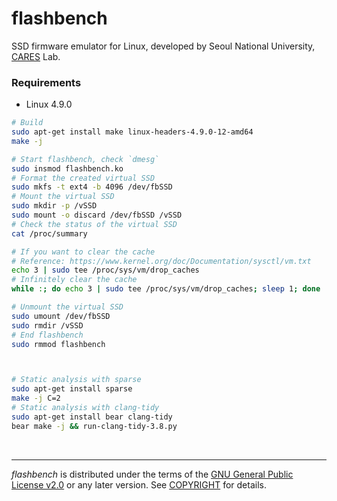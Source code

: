 flashbench
========
SSD firmware emulator for Linux, developed by Seoul National University,
[CARES] Lab.

### Requirements
- Linux 4.9.0

```bash
# Build
sudo apt-get install make linux-headers-4.9.0-12-amd64
make -j

# Start flashbench, check `dmesg`
sudo insmod flashbench.ko
# Format the created virtual SSD
sudo mkfs -t ext4 -b 4096 /dev/fbSSD
# Mount the virtual SSD
sudo mkdir -p /vSSD
sudo mount -o discard /dev/fbSSD /vSSD
# Check the status of the virtual SSD
cat /proc/summary

# If you want to clear the cache
# Reference: https://www.kernel.org/doc/Documentation/sysctl/vm.txt
echo 3 | sudo tee /proc/sys/vm/drop_caches
# Infinitely clear the cache
while :; do echo 3 | sudo tee /proc/sys/vm/drop_caches; sleep 1; done

# Unmount the virtual SSD
sudo umount /dev/fbSSD
sudo rmdir /vSSD
# End flashbench
sudo rmmod flashbench



# Static analysis with sparse
sudo apt-get install sparse
make -j C=2
# Static analysis with clang-tidy
sudo apt-get install bear clang-tidy
bear make -j && run-clang-tidy-3.8.py
```

&nbsp;

--------

*flashbench* is distributed under the terms of the [GNU General Public License
v2.0] or any later version. See [COPYRIGHT] for details.

[CARES]: http://davinci.snu.ac.kr
[GNU General Public License v2.0]: LICENSE
[COPYRIGHT]: COPYRIGHT
